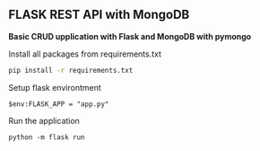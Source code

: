 FLASK REST API with MongoDB
---------------------------
**Basic CRUD upplication with Flask and MongoDB with pymongo**

Install all packages from requirements.txt
```cmd
pip install -r requirements.txt
```
Setup flask environtment
```
$env:FLASK_APP = "app.py"
```
Run the application
```
python -m flask run
```